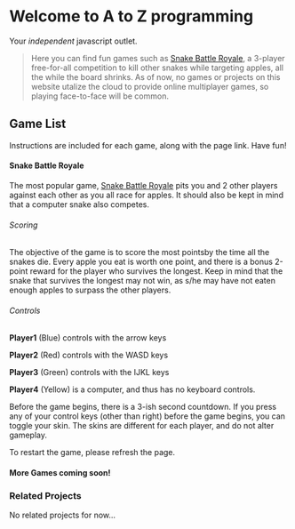 # Welcome to A to Z programming

Your *independent* javascript outlet.
> Here you can find fun games such as [Snake Battle Royale](./CompactStandardSnake.html), a 3-player free-for-all competition to kill other snakes while targeting apples, all the while the board shrinks. As of now, no games or projects on this website utalize the cloud to provide online multiplayer games, so playing face-to-face will be common.


## Game List

Instructions are included for each game, along with the page link. Have fun!

#### Snake Battle Royale
The most popular game, [Snake Battle Royale](./CompactStandardSnake.html) pits you and 2 other players against each other as you all race for apples. It should also be kept in mind that a computer snake also competes.
###### Scoring
The objective of the game is to score the most pointsby the time all the snakes die. Every apple you eat is worth one point, and there is a bonus 2-point reward for the player who survives the longest. Keep in mind that the snake that survives the longest may not win, as s/he may have not eaten enough apples to surpass the other players.
###### Controls
**Player1** (Blue) controls with the arrow keys

**Player2** (Red) controls with the WASD keys

**Player3** (Green) controls with the IJKL keys

**Player4** (Yellow) is a computer, and thus has no keyboard controls.

Before the game begins, there is a 3-ish second countdown. If you press any of your control keys (other than right) before the game begins, you can toggle your skin. The skins are different for each player, and do not alter gameplay.

To restart the game, please refresh the page.

#### More Games coming soon!

### Related Projects
No related projects for now...
